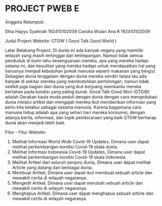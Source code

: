 # PROJECT PWEB E
Anggota Kelompok:

Dhia Hayyu Syahirah 192410102008
Candra Wulan Ana R 192410102009

Judul Project Website: GTGW ( Good Talk Good World )

Latar Belakang Project: Di dunia ini ada banyak negara yang memiliki wilayah yang masih tertinggal dan ketimpangan. Namun tidak semua penduduk di bumi tahu kesengsaraan mereka, apa yang mereka hadapi selama ini, dan kesulitan yang mereka hadapi untuk mendapatkan hal yang harusnya menjadi kebutuhan pokok manusia seperti makanan yang bergizi. Sebagian dunia tenggelam dengan dunia mereka sendiri tanpa tau ada banyak di sekitar mereka yang membutuhkan pertolongan, namun tidak sedikit juga bagian dari dunia yang ikut berjuang membantu mereka bertahan pada kondisi yang paling buruk. Good Talk Good Worl (GTGW) adalah Gerakan kaula muda peduli dengan dunia dengan cara mengedukasi dunia melalui artikel dan mengajak mereka ikut memberikan informasi yang perlu kita ketahui sebagai sesama manusia. Karena bagaimana cara manusia hidup adalah apa yang sehari hari mereka konsumsi, dengan adanya berita, informasi, dan topik pembicaraan yang baik GTGW berharap dunia akan menjadi lebih baik.

Fitur - Fitur Website:
1. Melihat Informasi World Wide Covid-19 Updates, Dimana user dapat melihat perkembangan kondisi Covid-19 skala dunia.
2. Melihat Informasi Indonesia Covid-19 Updates, Dimana user dapat melihat perkembangan kondisi Covid-19 skala Indonesia.
3. Melihat Artikel dari seluruh penjuru dunia, Dimana user dapat melihat Article yang datang dari berbagai dunia.
4. Membuat Artikel, Dimana user dapat ikut membuat sebuah article dan mewakili cerita di wilayah negaranya.
5. Mengedit Artikel, Dimana user dapat merubah sebuah article dan mewakili cerita di wilayah negaranya.
6. Menghapus Artikel, Dimana user dapat menghapus sebuah article dan mewakili cerita di wilayah negaranya.


